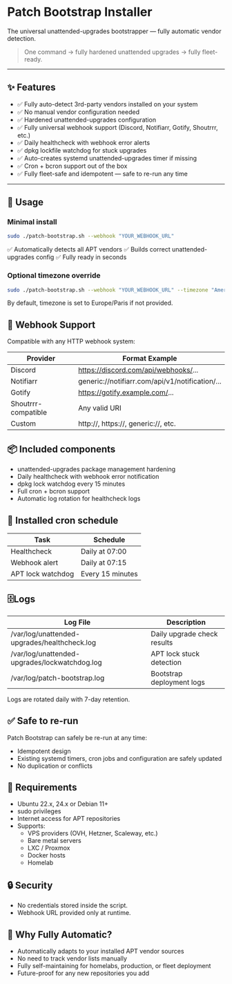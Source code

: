 # Patch Bootstrap Installer

The universal unattended-upgrades bootstrapper — fully automatic vendor detection.

> One command → fully hardened unattended upgrades → fully fleet-ready.

---

## ✨ Features

- ✅ Fully auto-detect 3rd-party vendors installed on your system
- ✅ No manual vendor configuration needed
- ✅ Hardened unattended-upgrades configuration
- ✅ Fully universal webhook support (Discord, Notifiarr, Gotify, Shoutrrr, etc.)
- ✅ Daily healthcheck with webhook error alerts
- ✅ dpkg lockfile watchdog for stuck upgrades
- ✅ Auto-creates systemd unattended-upgrades timer if missing
- ✅ Cron + bcron support out of the box
- ✅ Fully fleet-safe and idempotent — safe to re-run any time

---

## 🚀 Usage

### Minimal install

```bash
sudo ./patch-bootstrap.sh --webhook "YOUR_WEBHOOK_URL"
```

✅ Automatically detects all APT vendors
✅ Builds correct unattended-upgrades config
✅ Fully ready in seconds

### Optional timezone override
```bash
sudo ./patch-bootstrap.sh --webhook "YOUR_WEBHOOK_URL" --timezone "America/New_York"
```
By default, timezone is set to Europe/Paris if not provided.

## 🔧 Webhook Support

Compatible with any HTTP webhook system:

Provider | Format Example
-- | --
Discord | https://discord.com/api/webhooks/...
Notifiarr | generic://notifiarr.com/api/v1/notification/...
Gotify | https://gotify.example.com/...
Shoutrrr-compatible | Any valid URI
Custom | http://, https://, generic://, etc.

## 📦 Included components

- unattended-upgrades package management hardening
- Daily healthcheck with webhook error notification
- dpkg lock watchdog every 15 minutes
- Full cron + bcron support
- Automatic log rotation for healthcheck logs

## 🔧 Installed cron schedule

Task | Schedule
-- | --
Healthcheck | Daily at 07:00
Webhook alert | Daily at 07:15
APT lock watchdog | Every 15 minutes

## 🗄Logs

Log File | Description
-- | --
/var/log/unattended-upgrades/healthcheck.log | Daily upgrade check results
/var/log/unattended-upgrades/lockwatchdog.log | APT lock stuck detection
/var/log/patch-bootstrap.log | Bootstrap deployment logs

Logs are rotated daily with 7-day retention.

## ✅ Safe to re-run

Patch Bootstrap can safely be re-run at any time:
- Idempotent design
- Existing systemd timers, cron jobs and configuration are safely updated
- No duplication or conflicts

## 👷 Requirements
- Ubuntu 22.x, 24.x or Debian 11+
- sudo privileges
- Internet access for APT repositories
- Supports:
    - VPS providers (OVH, Hetzner, Scaleway, etc.)
    - Bare metal servers
    - LXC / Proxmox
    - Docker hosts
    - Homelab

## 🔒 Security
- No credentials stored inside the script.
- Webhook URL provided only at runtime.

## 🚀 Why Fully Automatic?
- Automatically adapts to your installed APT vendor sources
- No need to track vendor lists manually
- Fully self-maintaining for homelabs, production, or fleet deployment
- Future-proof for any new repositories you add

